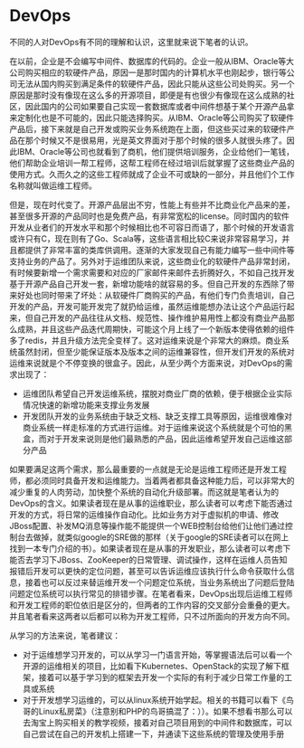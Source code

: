 # DevOps

不同的人对DevOps有不同的理解和认识，这里就来说下笔者的认识。

在以前，企业是不会编写中间件、数据库的代码的。企业一般从IBM、Oracle等大公司购买相应的软硬件产品，原因一是那时国内的计算机水平也刚起步，银行等公司无法从国内购买到满足条件的软硬件产品，因此只能从这些公司处购买。另一个原因是那时没有像现在这么多的开源项目，即便是有也很少有像现在这么成熟的社区，因此国内的公司如果要自己实现一套数据库或者中间件想基于某个开源产品拿来定制化也是不可能的，因此只能选择购买。从IBM、Oracle等公司购买了软硬件产品后，接下来就是自己开发或购买业务系统跑在上面，但这些买过来的软硬件产品在那个时候又不是很易用，光是英文界面对于那个时候的很多人就很头疼了。因此IBM、Oracle等公司也就看到了商机，他们提供培训服务，企业给他们一笔钱，他们帮助企业培训一帮工程师，这帮工程师在经过培训后就掌握了这些商业产品的使用方式。久而久之的这些工程师就成了企业不可或缺的一部分，并且他们个工作名称就叫做运维工程师。

但是，现在时代变了。开源产品层出不穷，性能上有些并不比商业化产品来的差，甚至很多开源的产品同时也是免费产品，有非常宽松的license。同时国内的软件开发从业者们的开发水平和那个时候相比也不可容日而语了，那个时候的开发语言或许只有C，现在则有了Go、Scala等，这些语言相比较C来说非常容易学习，并且都提供了非常丰富的类库供调用。逐渐的大家发现自己有能力编写一些中间件等支持业务的产品了。另外对于运维团队来说，这些商业化的软硬件产品非常封闭，有时候要新增一个需求需要和对应的厂家邮件来邮件去折腾好久，不如自己找开发基于开源产品自己开发一套，新增功能啥的就容易的多。但自己开发的东西除了带来好处也同时带来了坏处：从软硬件厂商购买的产品，有他们专门负责培训，自己开发的产品，开发可能开发完了就扔给运维，虽然运维能想办法让这个产品运行起来，但自己开发的产品往往从文档、规范性、操作维护易用性上都没有商业产品那么成熟，并且这些产品迭代周期快，可能这个月上线了一个新版本使得依赖的组件多了redis，并且升级方法完全变样了。这对运维来说是个非常大的麻烦。商业系统虽然封闭，但至少能保证版本及版本之间的运维兼容性，但开发们开发的系统对运维来说就是个不停变换的很盒子。因此，从至少两个方面来说，对DevOps的需求出现了：

* 运维团队希望自己开发运维系统，摆脱对商业厂商的依赖，便于根据企业实际情况快速的新增功能来支撑业务发展
* 开发团队开发的业务系统由于缺乏文档、缺乏支撑工具等原因，运维很难像对商业系统一样走标准的方式进行运维。对于运维来说这个系统就是个可怕的黑盒，而对于开发来说则是他们最熟悉的产品，因此运维希望开发自己运维这部分产品

如果要满足这两个需求，那么最重要的一点就是无论是运维工程师还是开发工程师，都必须同时具备开发和运维能力。当着两者都具备这种能力后，可以非常大的减少重复的人肉劳动，加快整个系统的自动化升级部署。而这就是笔者认为的DevOps的含义。如果读者现在是从事的运维职业，那么读者可以考虑下能否通过开发的方式，将日常的运维操作自动化。比如业务方对于虚拟机的申请、修改JBoss配置、补发MQ消息等操作能不能提供一个WEB控制台给他们让他们通过控制台去做掉，就类似google的SRE做的那样（关于google的SRE读者可以在网上找到一本专门介绍的书）。如果读者现在是从事的开发职业，那么读者可以考虑下能否去学习下JBoss、ZooKeeper的日常管理、调试操作，这样在运维人员告知报错后开发可以更快的定位问题，甚至可以告诉运维应该执行什么命令获取什么信息，接着也可以反过来替运维开发一个问题定位系统，当业务系统出了问题后登陆问题定位系统可以执行常见的排错步骤。在笔者看来，DevOps出现后运维工程师和开发工程师的职位依旧是区分的，但两者的工作内容的交叉部分会重叠的更大。并且笔者看来这两者以后都可以称为开发工程师，只不过所面向的开发方向不同。

从学习的方法来说，笔者建议：

* 对于运维想学习开发的，可以从学习一门语言开始，等掌握语法后可以看一个开源的运维相关的项目，比如看下Kubernetes、OpenStack的实现了解下框架，接着可以基于学习到的框架去开发一个实际的有利于减少日常工作量的工具或系统
* 对于开发想学习运维的，可以从linux系统开始学起。相关的书籍可以看下《鸟哥的Linux私房菜》（注意别和PHP的鸟哥搞混了：））。如果不想看书那么可以去淘宝上购买相关的教学视频，接着对自己项目用到的中间件和数据库，可以自己尝试在自己的开发机上搭建一下，并通读下这些系统的管理及使用手册
